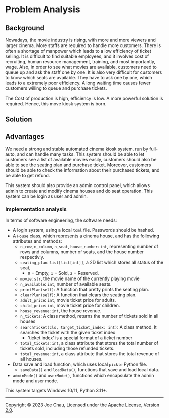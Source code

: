 # Problem Analysis
<!-- By Joe Chau. 100% original, no ChatGPT, no AI :)  -->


## Background

Nowadays, the movie industry is rising, with more and more viewers and larger cinema.
More staffs are required to handle more customers.
There is often a shortage of manpower which leads to a low efficiency of ticket selling. 
It is difficult to find suitable employees, and it involves cost of recruiting, human resource management, training, and most importantly, wage.
Also, in order to see what movies are available, customers need to queue up and ask the staff one by one.
It is also very difficult for customers to know which seats are available. They have to ask one by one, which leads to a extremely poor efficiency.
A long waiting time causes fewer customers willing to queue and purchase tickets.

The Cost of production is high, efficiency is low. 
A more powerful solution is required.
Hence, this move kiosk system is born.


## Solution

## Advantages

We need a strong and stable automated cinema kiosk system,
run by full-auto, and can handle many tasks.
This system should be able to let customers see a list of available movies easily,
customers should also be able to see the seating plan and purchase ticket.
Moreover, customers should be able to check the information about their purchased tickets, and be able to get refund.

This system should also provide an admin control panel, 
which allows admin to create and modify cinema houses and do seat operation.
This system can be login as user and admin.

### Implementation analysis

In terms of software engineering, the software needs:
- A login system, using a local `toml` file. Passwords should be hashed.
- A `House` class, which represents a cinema house, and has the following attributes and methods:
  - `n_row`, `n_column`, `n_seat`, `house_number`: `int`, representing number of rows and columns, number of seats, and the house number respectivly.
  - `seating_plan`: `list[list[int]]`, a 2D list which stores all status of the seat,
    - `0` = Empty, `1` = Sold, `2` = Reserved.
  - `movie`: `str`, the movie name of the currently playing movie
  - `n_available`: `int`, number of available seats.
  - `printPlan(self)`: A function that pretty prints the seating plan.
  - `clearPlan(self)`: A function that clears the seating plan.
  - `adult_price`: `int`, movie ticket price for adults.
  - `child_price`: `int`, movie ticket price for children.
  - `house_revenue`: `int`, the house revenue.
  - `n_tickets`: A class method, returns the number of tickets sold in all houses
  - `searchTicket(cls, target_ticket_index: int)`: A class method. It searches the ticket with the given ticket index
    - 'ticket index' is a special format of a ticket number
  - `total_tickets`: `int`, a class attribute that stores the total number of tickets sold, including those refunded tickets.
  - `total_revenue`: `int`, a class attribute that stores the total revenue of all houses.
- Data save and load function, which uses local `pickle` Python file.
  - `saveData()` and `loadData()`, functions that save and load local data.
- `adminMode()` and `userMode()`, functions which encapsulate the admin mode and user mode.

This system targets Windows 10/11, Python 3.11+.


---

Copyright © 2023 Joe Chau, Licensed under the 
<a href="https://www.apache.org/licenses/LICENSE-2.0" target="_blank">Apache License, Version 2.0</a>.
